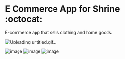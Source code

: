 # E Commerce App for Shrine :octocat:

E-commerce app that sells clothing and home goods.

![Uploading untitled.gif…]()

![image](https://user-images.githubusercontent.com/63197899/147861283-4534f608-74c0-4c94-b129-347ebc4f0e42.png) 
![image](https://user-images.githubusercontent.com/63197899/147861290-2c206ee9-5a70-4100-9b14-631f5fdd3e66.png)
![image](https://user-images.githubusercontent.com/63197899/147861330-81a70e46-f35b-40c8-b57b-ebb9cf0027b8.png) 
